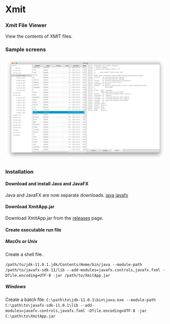 # Xmit
### Xmit File Viewer
View the contents of XMIT files.

### Sample screens
![Basic layout](resources/xmit.png?raw=true "Basic layout")

### Installation
#### Download and install Java and JavaFX
Java and JavaFX are now separate downloads. 
[java](https://jdk.java.net/11/)
[javafx](https://gluonhq.com/products/javafx/)

#### Download XmitApp.jar
Download XmitApp.jar from the [releases](https://github.com/dmolony/xmit/releases) page.

#### Create executable run file
##### MacOs or Unix
Create a shell file.

```/path/to/jdk-11.0.1.jdk/Contents/Home/bin/java --module-path /path/to/javafx-sdk-11/lib --add-modules=javafx.controls,javafx.fxml -Dfile.encoding=UTF-8 -jar /path/to/XmitApp.jar```


##### Windows
Create a batch file.
```C:\path\to\jdk-11.0.1\bin\java.exe --module-path C:\path\to\javafx-sdk-11.0.1\lib --add-modules=javafx.controls,javafx.fxml -Dfile.encoding=UTF-8 -jar C:\path\to\XmitApp.jar```

